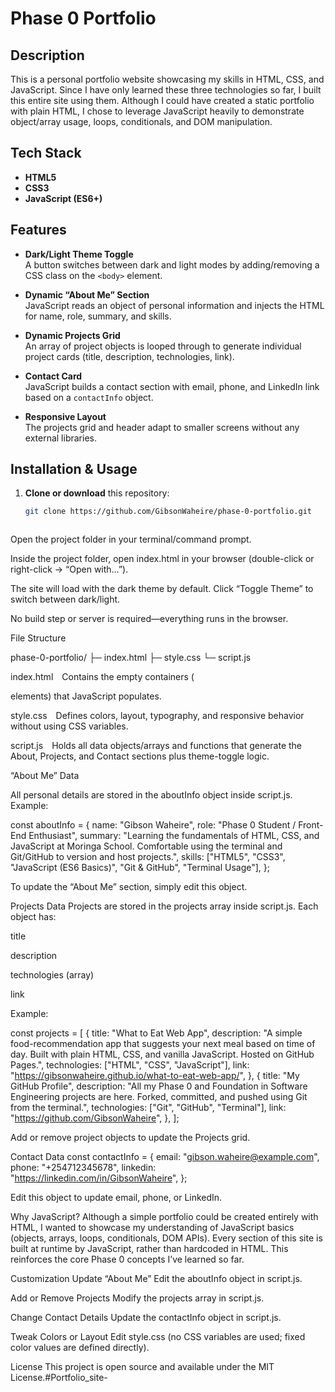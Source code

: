 # Phase 0 Portfolio

## Description
This is a personal portfolio website showcasing my skills in HTML, CSS, and JavaScript. Since I have only learned these three technologies so far, I built this entire site using them. Although I could have created a static portfolio with plain HTML, I chose to leverage JavaScript heavily to demonstrate object/array usage, loops, conditionals, and DOM manipulation.

## Tech Stack
- **HTML5**
- **CSS3**
- **JavaScript (ES6+)**

## Features
- **Dark/Light Theme Toggle**  
  A button switches between dark and light modes by adding/removing a CSS class on the `<body>` element.

- **Dynamic “About Me” Section**  
  JavaScript reads an object of personal information and injects the HTML for name, role, summary, and skills.

- **Dynamic Projects Grid**  
  An array of project objects is looped through to generate individual project cards (title, description, technologies, link).

- **Contact Card**  
  JavaScript builds a contact section with email, phone, and LinkedIn link based on a `contactInfo` object.

- **Responsive Layout**  
  The projects grid and header adapt to smaller screens without any external libraries.

## Installation & Usage
1. **Clone or download** this repository:
   ```bash
   git clone https://github.com/GibsonWaheire/phase-0-portfolio.git



Open the project folder in your terminal/command prompt.

Inside the project folder, open index.html in your browser (double-click or right-click → “Open with…”).

The site will load with the dark theme by default. Click “Toggle Theme” to switch between dark/light.

No build step or server is required—everything runs in the browser.

File Structure

phase-0-portfolio/
├─ index.html
├─ style.css
└─ script.js

index.html Contains the empty containers (<section> elements) that JavaScript populates.

style.css Defines colors, layout, typography, and responsive behavior without using CSS variables.

script.js Holds all data objects/arrays and functions that generate the About, Projects, and Contact sections plus theme-toggle logic.

“About Me” Data

All personal details are stored in the aboutInfo object inside script.js. Example:

const aboutInfo = {
  name: "Gibson Waheire",
  role: "Phase 0 Student / Front-End Enthusiast",
  summary:
    "Learning the fundamentals of HTML, CSS, and JavaScript at Moringa School. Comfortable using the terminal and Git/GitHub to version and host projects.",
  skills: ["HTML5", "CSS3", "JavaScript (ES6 Basics)", "Git & GitHub", "Terminal Usage"],
};


To update the “About Me” section, simply edit this object.

Projects Data
Projects are stored in the projects array inside script.js. Each object has:

title

description

technologies (array)

link

Example:

const projects = [
  {
    title: "What to Eat Web App",
    description:
      "A simple food-recommendation app that suggests your next meal based on time of day. Built with plain HTML, CSS, and vanilla JavaScript. Hosted on GitHub Pages.",
    technologies: ["HTML", "CSS", "JavaScript"],
    link: "https://gibsonwaheire.github.io/what-to-eat-web-app/",
  },
  {
    title: "My GitHub Profile",
    description:
      "All my Phase 0 and Foundation in Software Engineering projects are here. Forked, committed, and pushed using Git from the terminal.",
    technologies: ["Git", "GitHub", "Terminal"],
    link: "https://github.com/GibsonWaheire",
  },
];

Add or remove project objects to update the Projects grid.

Contact Data
const contactInfo = {
  email: "gibson.waheire@example.com",
  phone: "+254712345678",
  linkedin: "https://linkedin.com/in/GibsonWaheire",
};

Edit this object to update email, phone, or LinkedIn.

Why JavaScript?
Although a simple portfolio could be created entirely with HTML, I wanted to showcase my understanding of JavaScript basics (objects, arrays, loops, conditionals, DOM APIs). Every section of this site is built at runtime by JavaScript, rather than hardcoded in HTML. This reinforces the core Phase 0 concepts I’ve learned so far.

Customization
Update “About Me”
Edit the aboutInfo object in script.js.

Add or Remove Projects
Modify the projects array in script.js.

Change Contact Details
Update the contactInfo object in script.js.

Tweak Colors or Layout
Edit style.css (no CSS variables are used; fixed color values are defined directly).

License
This project is open source and available under the MIT License.#Portfolio_site-
